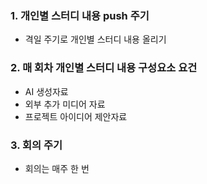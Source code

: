 ### 1. 개인별 스터디 내용 push 주기
- 격일 주기로 개인별 스터디 내용 올리기

### 2. 매 회차 개인별 스터디 내용 구성요소 요건
- AI 생성자료
- 외부 추가 미디어 자료
- 프로젝트 아이디어 제안자료

    
### 3. 회의 주기
- 회의는 매주 한 번
